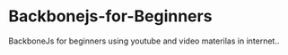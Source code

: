 # Backbonejs-for-Beginners
BackboneJs for beginners using youtube and video materilas in internet..

